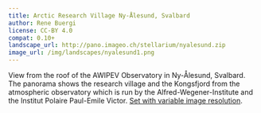 ```yaml
---
title: Arctic Research Village Ny-Ålesund, Svalbard
author: Rene Buergi
license: CC-BY 4.0
compat: 0.10+
landscape_url: http://pano.imageo.ch/stellarium/nyalesund.zip
image_url: /img/landscapes/nyalesund1.png
---
```

View from the roof of the AWIPEV Observatory in Ny-Ålesund, Svalbard. The panorama shows the research village and the Kongsfjord from the atmospheric observatory which is run by the Alfred-Wegener-Institute and the Institut Polaire Paul-Emile Victor. <a href="http://pano.imageo.ch/stellarium/nyalesund_set.zip">Set with variable image resolution</a>.